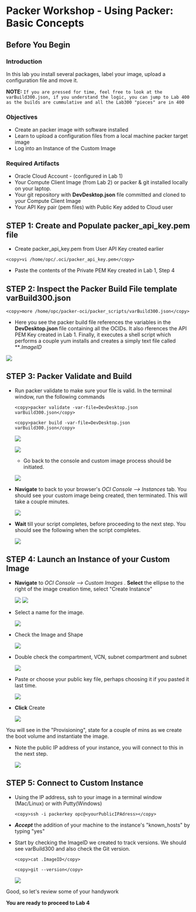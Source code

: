 # Packer Workshop - Using Packer: Basic Concepts
## Before You Begin
### Introduction

In this lab you install several packages, label your image, upload a configuration file and move it.  

**NOTE:** `If you are pressed for time, feel free to look at the varBuild300.json, if you understand the logic, you can jump to Lab 400 as the builds are cummulative and all the Lab300 "pieces" are in 400`
### Objectives

- Create an packer image with software installed
- Learn to upload a configuration files from a local machine packer target image
- Log into an Instance of the Custom Image
### Required Artifacts

- Oracle Cloud Account - (configured in Lab 1)
- Your Compute Client Image (from Lab 2) or packer & git installed locally on your laptop.
- Your git repository with **DevDesktop.json** file committed and cloned to your Compute Client Image
- Your API Key pair (pem files) with Public Key added to Cloud user

##  **STEP 1**: Create and Populate packer_api_key.pem file

- Create packer\_api\_key.pem from User API Key created earlier

```
<copy>vi /home/opc/.oci/packer_api_key.pem</copy>
```

- Paste the contents of the Private PEM Key created in Lab 1, Step 4

##  **STEP 2**: Inspect the Packer Build File template varBuild300.json

```
<copy>more /home/opc/packer-oci/packer_scripts/varBuild300.json</copy>
```
-  Here you see the packer build file references the variables in the **DevDesktop.json** file containing all the OCIDs.  It also rferences the API PEM Key created in Lab 1.  Finally, it executes a shell script which performs a couple yum installs and creates a simply text file called ***.ImageID*

  ![](images/300/image1.png " ")

## **STEP 3**: Packer Validate and Build

- Run packer validate to make sure your file is valid.  In the terminal window, run the following commands

  ```
  <copy>packer validate -var-file=DevDesktop.json varBuild300.json</copy>
  ```
  ```
  <copy>packer build -var-file=DevDesktop.json varBuild300.json</copy>
  ```

  ![](images/300/image2.png " ")
  
  ![](images/300/image3.png " ")

  - Go back to the console and custom image process should be initiated.

  ![](images/300/image4.png " ")


- **Navigate** to back to your browser's _OCI Console --> Instances_ tab. You should see your custom image being created, then terminated. This will take a couple minutes.
  
  ![](images/300/image5.png " ")

- **Wait** till your script completes, before proceeding to the next step. You should see the following when the script completes.

  ![](images/300/image6.png " ")
## **STEP 4**: Launch an Instance of your Custom Image

- **Navigate** to _OCI Console --> Custom Images_ . **Select** the ellipse to the right of the image creation time,  select "Create Instance"

  ![](images/300/image7.png " ")
  ![](images/300/image8.png " ")

- Select a name for the image.

  ![](images/300/image9.png " ")

- Check the Image and Shape
  
  ![](images/300/image10.png " ")

- Double check the compartment, VCN, subnet compartment and subnet  

  ![](images/300/image11.png " ")

- Paste or choose your public key file, perhaps choosing it if you pasted it last time.
  
  ![](images/300/image12.png " ")

- **Click** Create

  ![](images/300/image13.png " ")

You will see in the "Provisioning", state for a couple of mins as we create the boot volume and instantiate the image.  

- Note the public IP address of your instance, you will connect to this in the next step.

  ![](images/300/image14.png " ")
## **STEP 5**: Connect to Custom Instance

- Using the IP address, ssh to your image in a terminal window (Mac/Linux) or with Putty(Windows)

  ```
  <copy>ssh -i packerkey opc@<yourPublicIPAdress></copy>
  ```

- ***Accept*** the addition of your machine to the instance's "known_hosts" by typing "yes"

- Start by checking the ImageID we created to track versions.  We should see varBuild300 and also check the Git version.

  ```
  <copy>cat .ImageID</copy>
  ```
  ```
  <copy>git --version</copy>
  ```

  ![](images/300/image15.png " ")

Good, so let's review some of your handywork

**You are ready to proceed to Lab 4**
